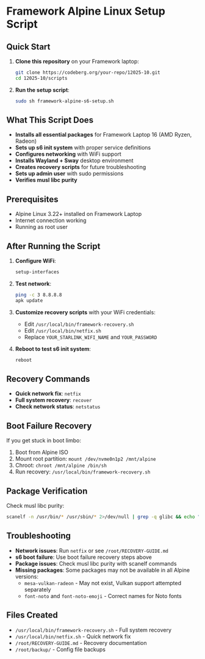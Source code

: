 # Framework Alpine Linux Setup Script

## Quick Start

1. **Clone this repository** on your Framework laptop:
   ```bash
   git clone https://codeberg.org/your-repo/12025-10.git
   cd 12025-10/scripts
   ```

2. **Run the setup script**:
   ```bash
   sudo sh framework-alpine-s6-setup.sh
   ```

## What This Script Does

- **Installs all essential packages** for Framework Laptop 16 (AMD Ryzen, Radeon)
- **Sets up s6 init system** with proper service definitions
- **Configures networking** with WiFi support
- **Installs Wayland + Sway** desktop environment
- **Creates recovery scripts** for future troubleshooting
- **Sets up admin user** with sudo permissions
- **Verifies musl libc purity**

## Prerequisites

- Alpine Linux 3.22+ installed on Framework Laptop
- Internet connection working
- Running as root user

## After Running the Script

1. **Configure WiFi**:
   ```bash
   setup-interfaces
   ```

2. **Test network**:
   ```bash
   ping -c 3 8.8.8.8
   apk update
   ```

3. **Customize recovery scripts** with your WiFi credentials:
   - Edit `/usr/local/bin/framework-recovery.sh`
   - Edit `/usr/local/bin/netfix.sh`
   - Replace `YOUR_STARLINK_WIFI_NAME` and `YOUR_PASSWORD`

4. **Reboot to test s6 init system**:
   ```bash
   reboot
   ```

## Recovery Commands

- **Quick network fix**: `netfix`
- **Full system recovery**: `recover`
- **Check network status**: `netstatus`

## Boot Failure Recovery

If you get stuck in boot limbo:

1. Boot from Alpine ISO
2. Mount root partition: `mount /dev/nvme0n1p2 /mnt/alpine`
3. Chroot: `chroot /mnt/alpine /bin/sh`
4. Run recovery: `/usr/local/bin/framework-recovery.sh`

## Package Verification

Check musl libc purity:
```bash
scanelf -n /usr/bin/* /usr/sbin/* 2>/dev/null | grep -q glibc && echo "❌ CONTAMINATED" || echo "✅ MUSL PURE"
```

## Troubleshooting

- **Network issues**: Run `netfix` or see `/root/RECOVERY-GUIDE.md`
- **s6 boot failure**: Use boot failure recovery steps above
- **Package issues**: Check musl libc purity with scanelf commands
- **Missing packages**: Some packages may not be available in all Alpine versions:
  - `mesa-vulkan-radeon` - May not exist, Vulkan support attempted separately
  - `font-noto` and `font-noto-emoji` - Correct names for Noto fonts

## Files Created

- `/usr/local/bin/framework-recovery.sh` - Full system recovery
- `/usr/local/bin/netfix.sh` - Quick network fix
- `/root/RECOVERY-GUIDE.md` - Recovery documentation
- `/root/backup/` - Config file backups
